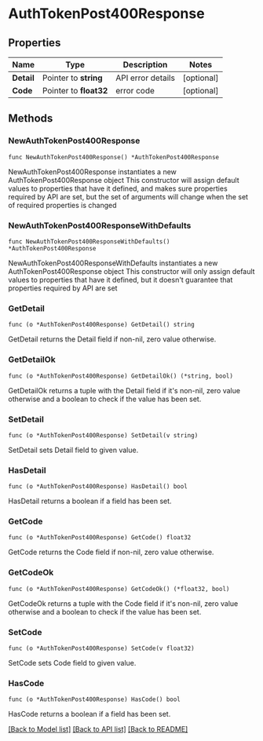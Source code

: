 # AuthTokenPost400Response

## Properties

Name | Type | Description | Notes
------------ | ------------- | ------------- | -------------
**Detail** | Pointer to **string** | API error details | [optional] 
**Code** | Pointer to **float32** | error code | [optional] 

## Methods

### NewAuthTokenPost400Response

`func NewAuthTokenPost400Response() *AuthTokenPost400Response`

NewAuthTokenPost400Response instantiates a new AuthTokenPost400Response object
This constructor will assign default values to properties that have it defined,
and makes sure properties required by API are set, but the set of arguments
will change when the set of required properties is changed

### NewAuthTokenPost400ResponseWithDefaults

`func NewAuthTokenPost400ResponseWithDefaults() *AuthTokenPost400Response`

NewAuthTokenPost400ResponseWithDefaults instantiates a new AuthTokenPost400Response object
This constructor will only assign default values to properties that have it defined,
but it doesn't guarantee that properties required by API are set

### GetDetail

`func (o *AuthTokenPost400Response) GetDetail() string`

GetDetail returns the Detail field if non-nil, zero value otherwise.

### GetDetailOk

`func (o *AuthTokenPost400Response) GetDetailOk() (*string, bool)`

GetDetailOk returns a tuple with the Detail field if it's non-nil, zero value otherwise
and a boolean to check if the value has been set.

### SetDetail

`func (o *AuthTokenPost400Response) SetDetail(v string)`

SetDetail sets Detail field to given value.

### HasDetail

`func (o *AuthTokenPost400Response) HasDetail() bool`

HasDetail returns a boolean if a field has been set.

### GetCode

`func (o *AuthTokenPost400Response) GetCode() float32`

GetCode returns the Code field if non-nil, zero value otherwise.

### GetCodeOk

`func (o *AuthTokenPost400Response) GetCodeOk() (*float32, bool)`

GetCodeOk returns a tuple with the Code field if it's non-nil, zero value otherwise
and a boolean to check if the value has been set.

### SetCode

`func (o *AuthTokenPost400Response) SetCode(v float32)`

SetCode sets Code field to given value.

### HasCode

`func (o *AuthTokenPost400Response) HasCode() bool`

HasCode returns a boolean if a field has been set.


[[Back to Model list]](../README.md#documentation-for-models) [[Back to API list]](../README.md#documentation-for-api-endpoints) [[Back to README]](../README.md)


